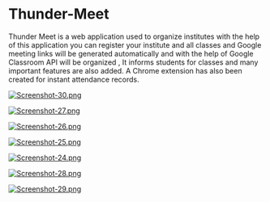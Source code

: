 # Thunder-Meet
Thunder Meet is a web application used to organize institutes with the help of this application you can register your institute and all classes and Google meeting links will be generated automatically and with the help of Google Classroom API will be organized , It informs students for classes and many important features are also added. A Chrome extension has also been created for instant attendance records.

[![Screenshot-30.png](https://i.postimg.cc/kGMNnwPm/Screenshot-30.png)](https://postimg.cc/2bJLGQ5c)

[![Screenshot-27.png](https://i.postimg.cc/bvb9Ls9K/Screenshot-27.png)](https://postimg.cc/wtqNjxPV)

[![Screenshot-26.png](https://i.postimg.cc/NMc7nBNL/Screenshot-26.png)](https://postimg.cc/JypkDVCW)

[![Screenshot-25.png](https://i.postimg.cc/NjK49N9G/Screenshot-25.png)](https://postimg.cc/rDLW7NN7)

[![Screenshot-24.png](https://i.postimg.cc/bNCgvXvF/Screenshot-24.png)](https://postimg.cc/ppjz06zD)

[![Screenshot-28.png](https://i.postimg.cc/Z5XLrrp8/Screenshot-28.png)](https://postimg.cc/zySWNHdv)

[![Screenshot-29.png](https://i.postimg.cc/76nM8dc9/Screenshot-29.png)](https://postimg.cc/62TGCjB4)
